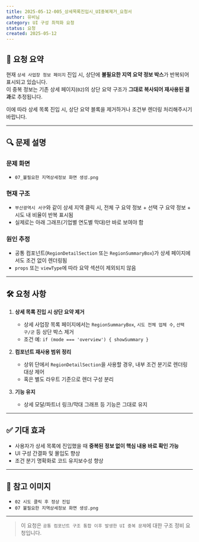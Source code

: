 ```yaml
---
title: 2025-05-12-005_상세목록진입시_UI중복제거_요청서
author: 유비님
category: UI 구성 최적화 요청
status: 요청
created: 2025-05-12
---
```


## 📌 요청 요약

현재 `상세 사업장 정보 페이지` 진입 시, 상단에 **불필요한 지역 요약 정보 박스**가 반복되어 표시되고 있습니다.  
이 중복 정보는 기존 상세 페이지(`02`)의 상단 요약 구조가 **그대로 복사되어 재사용된 결과**로 추정됩니다.

이에 따라 상세 목록 진입 시, 상단 요약 블록을 제거하거나 조건부 렌더링 처리해주시기 바랍니다.

---

## 🔍 문제 설명

### 문제 화면

- `07_불필요한 지역상세정보 화면 생성.png`

### 현재 구조

- `부산광역시 서구`와 같이 상세 지역 클릭 시, 전체 구 요약 정보 + 선택 구 요약 정보 + 시도 내 비율이 반복 표시됨
- 실제로는 아래 그래프(기업별 연도별 막대)만 바로 보여야 함

### 원인 추정

- 공통 컴포넌트(`RegionDetailSection` 또는 `RegionSummaryBox`)가 상세 페이지에서도 조건 없이 렌더링됨
- `props` 또는 `viewType`에 따라 요약 섹션이 제외되지 않음

---

## 🛠 요청 사항

1. **상세 목록 진입 시 상단 요약 제거**
   - 상세 사업장 목록 페이지에서는 `RegionSummaryBox`, `시도 전체 업체 수`, `선택 구/군` 등 상단 박스 제거
   - 조건 예: `if (mode === 'overview') { showSummary }`

2. **컴포넌트 재사용 범위 정리**
   - 상위 단에서 `RegionDetailSection`을 사용할 경우, 내부 조건 분기로 렌더링 대상 제어
   - 혹은 별도 라우트 기준으로 렌더 구성 분리

3. **기능 유지**
   - 상세 모달/파트너 링크/막대 그래프 등 기능은 그대로 유지

---

## ✅ 기대 효과

- 사용자가 상세 목록에 진입했을 때 **중복된 정보 없이 핵심 내용 바로 확인 가능**
- UI 구성 간결화 및 몰입도 향상
- 조건 분기 명확화로 코드 유지보수성 향상

---

## 📎 참고 이미지

- `02 시도 클릭 후 정상 진입`
- `07 불필요한 지역상세정보 화면 생성.png`

---

> 이 요청은 `공통 컴포넌트 구조 통합 이후 발생한 UI 중복 문제`에 대한 구조 정비 요청입니다.
